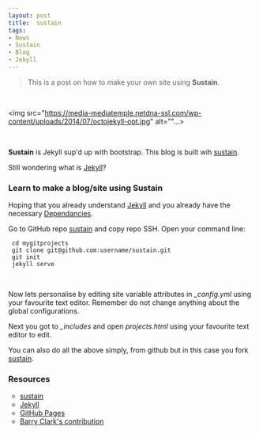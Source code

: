 ```yaml
---
layout: post
title:  sustain
tags:
- News
- Sustain
- Blog
- Jekyll
---
```


> This is a post on how to make your own site using **Sustain**.

<br>


<img src="https://media-mediatemple.netdna-ssl.com/wp-content/uploads/2014/07/octojekyll-opt.jpg" alt=""...>

<br>

<p><strong>Sustain</strong> is Jekyll sup'd up with bootstrap. This blog is built wih <a href="https://github.com/Gochojr/sustain/">sustain</a>.</p>

<p>Still wondering what is <a href="http://gochojr.github.io/Learning%20Jekyll/">Jekyll</a>?

<br>

<h3>Learn to make a blog/site using Sustain </h3>

<p> Hoping that you already understand <a href="http://gochojr.github.io/Learning%20Jekyll/">Jekyll</a> and you already have the necessary <a href="https://pages.github.com/versions/">Dependancies</a>.</p>

<p> Go to GitHub repo <a href="https://github.com/Gochojr/sustain/">sustain</a> and copy repo SSH. Open your command line:</p>

<pre><code> cd mygitprojects </code>
<code> git clone git@github.com:username/sustain.git </code>
<code> git init </code>
<code> jekyll serve </code>
</pre>
<br>

<p>Now lets personalise by editing site variable attributes in <i>_config.yml</i> using your favourite text editor. Remember do not change anything about the global configurations. </p>

<p> Next you got to <i>_includes</i> and open <i>projects.html</i> using your favourite text editor to edit.</p>

<p> You can also do all the above simply, from github but in this case you fork <a href="https://github.com/Gochojr/sustain/">sustain</a>.
</p>

<h3>Resources </h3>

<ul style="list-style-type:circle">
<li><a href="https://github.com/biomadeira/sustain">sustain</a></li>
<li><a href="http://gochojr.github.io/Learning%20Jekyll/">Jekyll</a></li>
<li><a href="https://pages.github.com/">GitHub Pages</a></li>
<li><a href="http://www.smashingmagazine.com/2014/08/build-blog-jekyll-github-pages/">Barry Clark's contribution</a></li>






